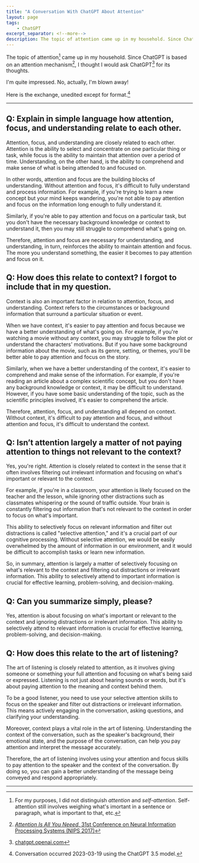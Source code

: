 ```yaml
---
title: "A Conversation With ChatGPT About Attention"
layout: page
tags: 
    - ChatGPT
excerpt_separator: <!--more-->
description: The topic of attention came up in my household. Since ChatGPT is based on an attention mechanism, I thought I would ask ChatGPT for its thoughts.
---
```


<!-- markdownlint-disable MD026 MD036 -->

The topic of attention[^1] came up in my household. Since ChatGPT is based on an attention mechanism[^2], I thought I would ask ChatGPT[^3] for its thoughts.

I'm quite impressed. No, actually, I'm blown away!

Here is the exchange, unedited except for format.[^4]

----

## Q: Explain in simple language how attention, focus, and understanding relate to each other.

Attention, focus, and understanding are closely related to each other. Attention is the ability to select and concentrate on one particular thing or task, while focus is the ability to maintain that attention over a period of time. Understanding, on the other hand, is the ability to comprehend and make sense of what is being attended to and focused on.

In other words, attention and focus are the building blocks of understanding. Without attention and focus, it's difficult to fully understand and process information. For example, if you're trying to learn a new concept but your mind keeps wandering, you're not able to pay attention and focus on the information long enough to fully understand it.

Similarly, if you're able to pay attention and focus on a particular task, but you don't have the necessary background knowledge or context to understand it, then you may still struggle to comprehend what's going on.

Therefore, attention and focus are necessary for understanding, and understanding, in turn, reinforces the ability to maintain attention and focus. The more you understand something, the easier it becomes to pay attention and focus on it.

## Q: How does this relate to context? I forgot to include that in my question.

Context is also an important factor in relation to attention, focus, and understanding. Context refers to the circumstances or background information that surround a particular situation or event.

When we have context, it's easier to pay attention and focus because we have a better understanding of what's going on. For example, if you're watching a movie without any context, you may struggle to follow the plot or understand the characters' motivations. But if you have some background information about the movie, such as its genre, setting, or themes, you'll be better able to pay attention and focus on the story.

Similarly, when we have a better understanding of the context, it's easier to comprehend and make sense of the information. For example, if you're reading an article about a complex scientific concept, but you don't have any background knowledge or context, it may be difficult to understand. However, if you have some basic understanding of the topic, such as the scientific principles involved, it's easier to comprehend the article.

Therefore, attention, focus, and understanding all depend on context. Without context, it's difficult to pay attention and focus, and without attention and focus, it's difficult to understand the context.

## Q: Isn’t attention largely a matter of not paying attention to things not relevant to the context?

Yes, you're right. Attention is closely related to context in the sense that it often involves filtering out irrelevant information and focusing on what's important or relevant to the context.

For example, if you're in a classroom, your attention is likely focused on the teacher and the lesson, while ignoring other distractions such as classmates whispering or the sound of traffic outside. Your brain is constantly filtering out information that's not relevant to the context in order to focus on what's important.

This ability to selectively focus on relevant information and filter out distractions is called "selective attention," and it's a crucial part of our cognitive processing. Without selective attention, we would be easily overwhelmed by the amount of information in our environment, and it would be difficult to accomplish tasks or learn new information.

So, in summary, attention is largely a matter of selectively focusing on what's relevant to the context and filtering out distractions or irrelevant information. This ability to selectively attend to important information is crucial for effective learning, problem-solving, and decision-making.

## Q: Can you summarize simply, please?

Yes, attention is about focusing on what's important or relevant to the context and ignoring distractions or irrelevant information. This ability to selectively attend to relevant information is crucial for effective learning, problem-solving, and decision-making.

## Q: How does this relate to the art of listening?

The art of listening is closely related to attention, as it involves giving someone or something your full attention and focusing on what's being said or expressed. Listening is not just about hearing sounds or words, but it's about paying attention to the meaning and context behind them.

To be a good listener, you need to use your selective attention skills to focus on the speaker and filter out distractions or irrelevant information. This means actively engaging in the conversation, asking questions, and clarifying your understanding.

Moreover, context plays a vital role in the art of listening. Understanding the context of the conversation, such as the speaker's background, their emotional state, and the purpose of the conversation, can help you pay attention and interpret the message accurately.

Therefore, the art of listening involves using your attention and focus skills to pay attention to the speaker and the context of the conversation. By doing so, you can gain a better understanding of the message being conveyed and respond appropriately.

----
[^1]: For my purposes, I did not distinguish _attention_ and _self-attention_. Self-attention still involves weighing what's imortant in a sentence or paragraph, what is important to that, etc.
[^2]: [_Attention Is All You Neeed_, 31st Conference on Neural Information Processing Systems (NIPS 2017)](https://proceedings.neurips.cc/paper_files/paper/2017/file/3f5ee243547dee91fbd053c1c4a845aa-Paper.pdf)
[^3]: [chatgpt.openai.com](https://chat.openai.com/chat)
[^4]: Conversation occurred 2023-03-19 using the ChatGPT 3.5 model.
